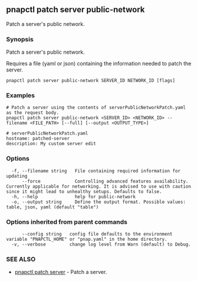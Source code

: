 ## pnapctl patch server public-network

Patch a server's public network.

### Synopsis

Patch a server's public network.
	
Requires a file (yaml or json) containing the information needed to patch the server.

```
pnapctl patch server public-network SERVER_ID NETWORK_ID [flags]
```

### Examples

```
# Patch a server using the contents of serverPublicNetworkPatch.yaml as the request body.
pnapctl patch server public-network <SERVER_ID> <NETWORK_ID> --filename <FILE_PATH> [--full] [--output <OUTPUT_TYPE>]

# serverPublicNetworkPatch.yaml
hostname: patched-server
description: My custom server edit
```

### Options

```
  -f, --filename string   File containing required information for updating
      --force             Controlling advanced features availability. Currently applicable for networking. It is advised to use with caution since it might lead to unhealthy setups. Defaults to false.
  -h, --help              help for public-network
  -o, --output string     Define the output format. Possible values: table, json, yaml (default "table")
```

### Options inherited from parent commands

```
      --config string   config file defaults to the environment variable "PNAPCTL_HOME" or "pnap.yaml" in the home directory.
  -v, --verbose         change log level from Warn (default) to Debug.
```

### SEE ALSO

* [pnapctl patch server](pnapctl_patch_server.md)	 - Patch a server.

